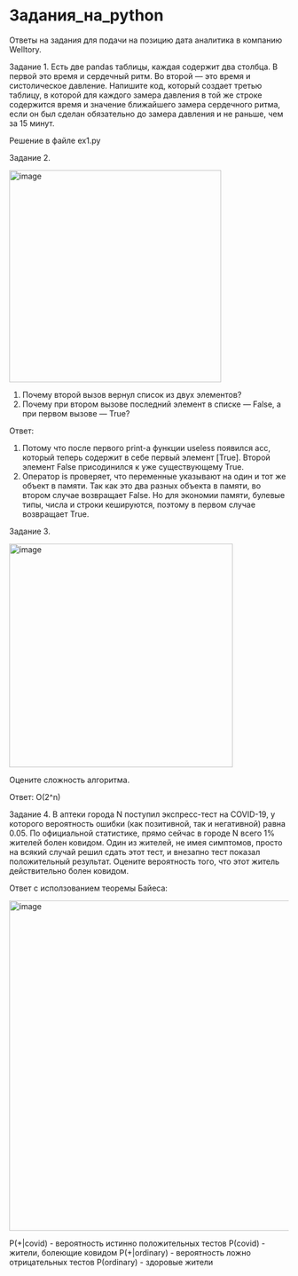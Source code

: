 # Задания_на_python
Ответы на задания для подачи на позицию дата аналитика в компанию Welltory.

Задание 1.
Есть две pandas таблицы, каждая содержит два столбца. В первой это время и сердечный ритм. Во второй — это время и систолическое давление.
Напишите код, который создает третью таблицу, в которой для каждого замера давления в той же строке содержится время и значение ближайшего замера сердечного ритма, если он был сделан обязательно до замера давления и не раньше, чем за 15 минут.

Решение в файле ex1.py

Задание 2.

<img width="382" alt="image" src="https://user-images.githubusercontent.com/69568898/202004085-1e88a1ad-55af-4f48-b8b4-d4e2117f14ab.png">

1. Почему второй вызов вернул список из двух элементов?
2. Почему при втором вызове последний элемент в списке — False, а при первом вызове — True?

Ответ:
1. Потому что после первого print-а функции useless появился acc, который теперь содержит в себе первый элемент [True]. Второй элемент False присодинился к уже существующему True.
2. Оператор is проверяет, что переменные указывают на один и тот же объект в памяти. Так как это два разных объекта в памяти, во втором случае возвращает False. Но для экономии памяти, булевыe типы, числа и строки кешируются, поэтому в первом случае возвращает True.

Задание 3.

<img width="403" alt="image" src="https://user-images.githubusercontent.com/69568898/202004526-7cc8db04-8549-4c5f-9e4f-81d280fec33b.png">

Оцените сложность алгоритма.

Ответ: O(2^n)

Задание 4.
В аптеки города N поступил экспресс-тест на COVID-19, у которого вероятность ошибки (как позитивной, так и негативной) равна 0.05. По официальной статистике, прямо сейчас в городе N всего 1% жителей болен ковидом. Один из жителей, не имея симптомов, просто на всякий случай решил сдать этот тест, и внезапно тест показал положительный результат. Оцените вероятность того, что этот житель действительно болен ковидом.

Ответ с исползованием теоремы Байеса: 

<img width="595" alt="image" src="https://user-images.githubusercontent.com/69568898/202005671-18698e0b-70a0-4e0a-8701-bc00df1d051c.png">

P(+|covid) - вероятность истинно положительных тестов
Р(covid) - жители, болеющие ковидом
P(+|ordinary) - вероятность ложно отрицательных тестов
Р(ordinary) - здоровые жители
